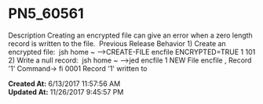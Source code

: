 # PN5_60561

Description Creating an encrypted file can give an error when a zero length record is written to the file.  Previous Release Behavior 1) Create an encrypted file:  jsh home ~ --&gt;CREATE-FILE encfile ENCRYPTED=TRUE 1 101 2) Write a null record:  jsh home ~ --&gt;jed encfile 1 NEW File encfile , Record '1' Command-&gt; fi 0001 Record '1' written to   

**Created At:** 6/13/2017 11:57:56 AM  
**Updated At:** 11/26/2017 9:45:57 PM  

